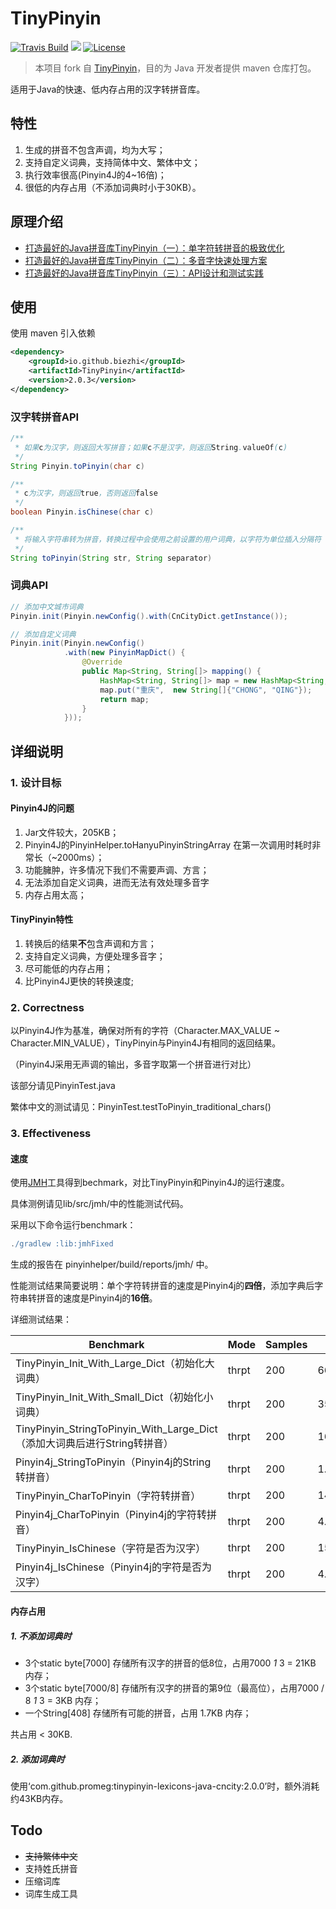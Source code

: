 # TinyPinyin

[![Travis Build](https://travis-ci.org/biezhi/TinyPinyin.svg?branch=master)](https://travis-ci.org/biezhi/TinyPinyin)
[![](https://img.shields.io/maven-central/v/io.github.biezhi/TinyPinyin.svg)](https://mvnrepository.com/artifact/io.github.biezhi/TinyPinyin)
[![License](https://img.shields.io/badge/license-Apache2-blue.svg)](https://github.com/biezhi/TinyPinyin/blob/master/LICENSE)

> 本项目 fork 自 [TinyPinyin](https://github.com/promeG/TinyPinyin)，目的为 Java 开发者提供 maven 仓库打包。

适用于Java的快速、低内存占用的汉字转拼音库。

## 特性

1. 生成的拼音不包含声调，均为大写；
2. 支持自定义词典，支持简体中文、繁体中文；
3. 执行效率很高(Pinyin4J的4~16倍)；
4. 很低的内存占用（不添加词典时小于30KB）。

## 原理介绍

- [打造最好的Java拼音库TinyPinyin（一）：单字符转拼音的极致优化](http://promeg.io/2017/03/18/tinypinyin-part-1/)
- [打造最好的Java拼音库TinyPinyin（二）：多音字快速处理方案](http://promeg.io/2017/03/20/tinypinyin-part-2/)
- [打造最好的Java拼音库TinyPinyin（三）：API设计和测试实践](http://promeg.io/2017/03/22/tinypinyin-part-3/)

## 使用

使用 maven 引入依赖

```xml
<dependency>
    <groupId>io.github.biezhi</groupId>
    <artifactId>TinyPinyin</artifactId>
    <version>2.0.3</version>
</dependency>
```

### 汉字转拼音API

```java
/**
 * 如果c为汉字，则返回大写拼音；如果c不是汉字，则返回String.valueOf(c)
 */
String Pinyin.toPinyin(char c)

/**
 * c为汉字，则返回true，否则返回false
 */
boolean Pinyin.isChinese(char c)

/**
 * 将输入字符串转为拼音，转换过程中会使用之前设置的用户词典，以字符为单位插入分隔符
 */
String toPinyin(String str, String separator)
```

### 词典API

```java
// 添加中文城市词典
Pinyin.init(Pinyin.newConfig().with(CnCityDict.getInstance());

// 添加自定义词典
Pinyin.init(Pinyin.newConfig()
            .with(new PinyinMapDict() {
                @Override
                public Map<String, String[]> mapping() {
                    HashMap<String, String[]> map = new HashMap<String, String[]>();
                    map.put("重庆",  new String[]{"CHONG", "QING"});
                    return map;
                }
            }));
```

## 详细说明

### 1\. 设计目标

#### Pinyin4J的问题

1. Jar文件较大，205KB；
2. Pinyin4J的PinyinHelper.toHanyuPinyinStringArray 在第一次调用时耗时非常长（~2000ms）；
3. 功能臃肿，许多情况下我们不需要声调、方言；
4. 无法添加自定义词典，进而无法有效处理多音字
5. 内存占用太高；

#### TinyPinyin特性

1. 转换后的结果**不**包含声调和方言；
2. 支持自定义词典，方便处理多音字；
3. 尽可能低的内存占用；
4. 比Pinyin4J更快的转换速度;

### 2\. Correctness

以Pinyin4J作为基准，确保对所有的字符（Character.MAX_VALUE ~ Character.MIN_VALUE），TinyPinyin与Pinyin4J有相同的返回结果。

（Pinyin4J采用无声调的输出，多音字取第一个拼音进行对比）

该部分请见PinyinTest.java

繁体中文的测试请见：PinyinTest.testToPinyin_traditional_chars()

### 3\. Effectiveness

#### 速度

使用[JMH](http://openjdk.java.net/projects/code-tools/jmh/)工具得到bechmark，对比TinyPinyin和Pinyin4J的运行速度。

具体测例请见lib/src/jmh/中的性能测试代码。

采用以下命令运行benchmark：

```groovy
./gradlew :lib:jmhFixed
```

生成的报告在 pinyinhelper/build/reports/jmh/ 中。

性能测试结果简要说明：单个字符转拼音的速度是Pinyin4j的**四倍**，添加字典后字符串转拼音的速度是Pinyin4j的**16倍**。

详细测试结果：

Benchmark | Mode  | Samples | Score |  Unit
-------------------------- | --- | ----- | ---- | ----
TinyPinyin_Init_With_Large_Dict（初始化大词典）| thrpt | 200 | 66.131 | ops/s
TinyPinyin_Init_With_Small_Dict（初始化小词典）  | thrpt | 200 | 35408.045 | ops/s
TinyPinyin_StringToPinyin_With_Large_Dict（添加大词典后进行String转拼音） | thrpt | 200 | 16.268 | ops/ms
Pinyin4j_StringToPinyin（Pinyin4j的String转拼音） | thrpt | 200 | 1.033 | ops/ms
TinyPinyin_CharToPinyin（字符转拼音） | thrpt | 200 | 14.285 | ops/us
Pinyin4j_CharToPinyin（Pinyin4j的字符转拼音）| thrpt | 200 | 4.460 | ops/us
TinyPinyin_IsChinese（字符是否为汉字） | thrpt | 200 | 15.552 | ops/us
Pinyin4j_IsChinese（Pinyin4j的字符是否为汉字） | thrpt | 200 | 4.432 | ops/us

#### 内存占用

##### 1. 不添加词典时

+ 3个static byte[7000] 存储所有汉字的拼音的低8位，占用7000 _1_ 3 = 21KB 内存；
+ 3个static byte[7000/8] 存储所有汉字的拼音的第9位（最高位），占用7000 / 8 _1_ 3 = 3KB 内存；
+ 一个String[408] 存储所有可能的拼音，占用 1.7KB 内存；

共占用 < 30KB.

##### 2. 添加词典时

使用‘com.github.promeg:tinypinyin-lexicons-java-cncity:2.0.0’时，额外消耗约43KB内存。

## Todo

+ ~~支持繁体中文~~
+ 支持姓氏拼音
+ 压缩词库
+ 词库生成工具
